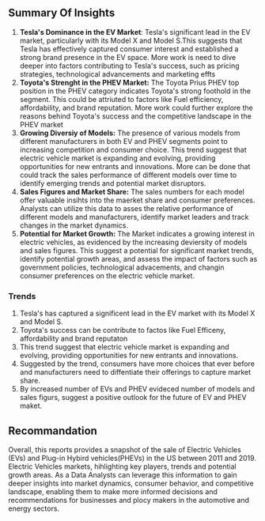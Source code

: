 
## Summary Of Insights

1. **Tesla's Dominance in the EV Market**: Tesla's significant lead in the EV market, particularly with its Model X and Model S.This suggests that Tesla has effectively captured consumer interest and established a strong brand presence in the EV space. More work is need to dive deeper into factors contributing to Tesla's success, such as pricing strategies, technological advancements and marketing effts
2. **Toyota's Strenght in the PHEV Market:** The Toyota Prius PHEV top position in the PHEV category indicates Toyota's strong foothold in the segment. This could be attriuted to factors like Fuel efficiency, affordability, and brand reputation. More work could further explore the reasons behind Toyota's success and the competitive landscape in the PHEV market
3. **Growing Diversiy of Models:** The presence of various models from different manufacturers in both EV and PHEV segments point to increasing competition and consumer choice. This trend suggest that electric vehicle market is expanding and evolving, providing opportunities for new entrants and innovations. More can be done that could track the sales performance of different models over time to identify emerging trends and potential market disruptors.
4. **Sales Figures and Market Share:** The sales numbers for each model offer valuable insihts into the maerket share and consumer preferences. Analysts can utilize this data to asses the relative performance of different models and manufacturers, identify market leaders and track changes in the market dynamics.
5. **Potential for Market Growth:** The Market indicates a growing interest in electric vehicles, as evidenced by the increasing deviersity of models and sales figures. This suggest a potential for significant market trends, identify potential growth areas, and assess the impact of factors such as government policies, technological advacements, and changin consumer preferences on the electric vehicle market.
 



### Trends
1. Tesla's has captured a significent lead in the EV market with its Model X and Model S.
2. Toyota's success can be contribute to factos like Fuel Efficeny, affordability and brand reputaton
3. This trend suggest that electric vehicle market is expanding and evolving, providing opportunities for new entrants and innovations.
4. Suggested by the trend, consumers have more choices that ever before and manufacturers need to diffentiate their offerings to capture market share.
5. By increased number of EVs and PHEV evideced number of models and sales figurs, suggest a positive outlook for the future of EV and PHEV maket.




## Recommandation
Overall, this reports provides a snapshot of the sale of Electric Vehicles (EVs) and Plug-in Hybird vehicles(PHEVs) in the US between 2011 and 2019. Electric Vehicles markets, hihlighting key players, trends and potential growth areas. As a Data Analysts can leverage this information to gain deeper insights into market dynamics, consumer behavior, and competitive landscape, enabling them to make more informed decisions and recommendations for businesses and plocy makers in the automotive and energy sectors.
